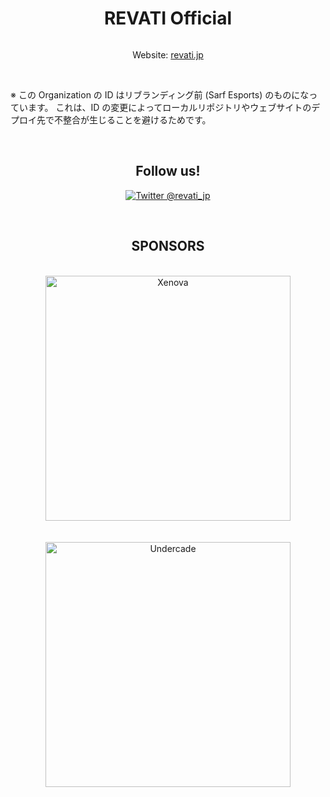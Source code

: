 <h1 align="center">REVATI Official</h1>

<img src="https://pbs.twimg.com/profile_banners/1483923792309075972/1759300133" alt="" align="center" />

<p align="center">Website: <a href="https://revati.jp" align="center">revati.jp</a></p>

<br />

※ この Organization の ID はリブランディング前 (Sarf Esports) のものになっています。
これは、ID の変更によってローカルリポジトリやウェブサイトのデプロイ先で不整合が生じることを避けるためです。

<br />

<h2 align="center">Follow us!</h2>

<p align="center">
<a href="https://twitter.com/revati_jp"><img src="https://img.shields.io/twitter/follow/revati_jp?label=%20%40revati_jp&style=social" alt="Twitter @revati_jp" /></a>
</p>

<br />

<h2 align="center">SPONSORS</h2>

<div align="center">
	<br />
	<a href="https://xenova.shop">
		<img src="https://revati.jp/images/logos/xenova.webp" alt="Xenova" title="Xenova" width="392px" />
	</a>
	<br /><br /><br />
	<a href="https://undercade.official.ec">
		<img src="https://revati.jp/images/logos/undercade_white-bg.webp" alt="Undercade" title="Undercade" width="392px" />
	</a>
</div>
